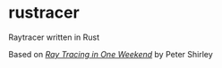 # rustracer
Raytracer written in Rust

Based on [_Ray Tracing in One Weekend_](https://raytracing.github.io/books/RayTracingInOneWeekend.html) by Peter Shirley

